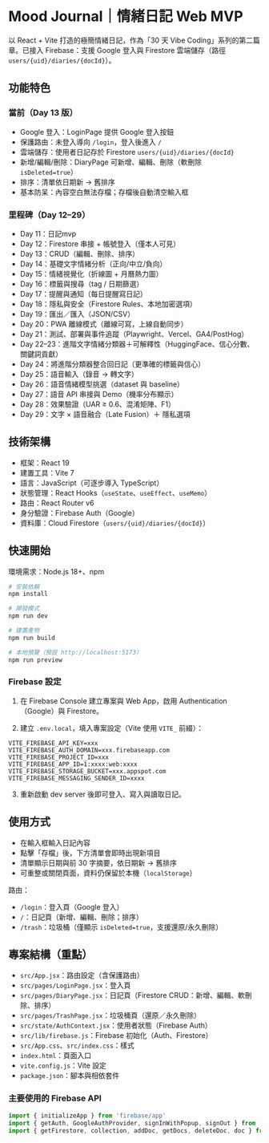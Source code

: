 # Mood Journal｜情緒日記 Web MVP

以 React + Vite 打造的極簡情緒日記，作為「30 天 Vibe Coding」系列的第二篇章。已接入 Firebase：支援 Google 登入與 Firestore 雲端儲存（路徑 `users/{uid}/diaries/{docId}`）。

## 功能特色

### 當前（Day 13 版）

- Google 登入：LoginPage 提供 Google 登入按鈕
- 保護路由：未登入導向 `/login`，登入後進入 `/`
- 雲端儲存：使用者日記存於 Firestore `users/{uid}/diaries/{docId}`
- 新增/編輯/刪除：DiaryPage 可新增、編輯、刪除（軟刪除 `isDeleted=true`）
- 排序：清單依日期新 → 舊排序
- 基本防呆：內容空白無法存檔；存檔後自動清空輸入框

### 里程碑（Day 12–29）

- Day 11：日記mvp
- Day 12：Firestore 串接 + 帳號登入（僅本人可見）
- Day 13：CRUD（編輯、刪除、排序）
- Day 14：基礎文字情緒分析（正向/中立/負向）
- Day 15：情緒視覺化（折線圖 + 月曆熱力圖）
- Day 16：標籤與搜尋（tag / 日期篩選）
- Day 17：提醒與通知（每日提醒寫日記）
- Day 18：隱私與安全（Firestore Rules、本地加密選項）
- Day 19：匯出／匯入（JSON/CSV）
- Day 20：PWA 離線模式（離線可寫，上線自動同步）
- Day 21：測試、部署與事件追蹤（Playwright、Vercel、GA4/PostHog）
- Day 22–23：進階文字情緒分類器＋可解釋性（HuggingFace、信心分數、關鍵詞貢獻）
- Day 24：將進階分類器整合回日記（更準確的標籤與信心）
- Day 25：語音輸入（錄音 → 轉文字）
- Day 26：語音情緒模型挑選（dataset 與 baseline）
- Day 27：語音 API 串接與 Demo（機率分布顯示）
- Day 28：效果驗證（UAR ≥ 0.6、混淆矩陣、F1）
- Day 29：文字 × 語音融合（Late Fusion）＋ 隱私選項

## 技術架構

- 框架：React 19
- 建置工具：Vite 7
- 語言：JavaScript（可逐步導入 TypeScript）
- 狀態管理：React Hooks（`useState`、`useEffect`、`useMemo`）
- 路由：React Router v6
- 身分驗證：Firebase Auth（Google）
- 資料庫：Cloud Firestore（`users/{uid}/diaries/{docId}`）

## 快速開始

環境需求：Node.js 18+、npm

```bash
# 安裝依賴
npm install

# 開發模式
npm run dev

# 建置產物
npm run build

# 本地預覽（預設 http://localhost:5173）
npm run preview
```

### Firebase 設定

1) 在 Firebase Console 建立專案與 Web App，啟用 Authentication（Google）與 Firestore。

2) 建立 `.env.local`，填入專案設定（Vite 使用 `VITE_` 前綴）：

```
VITE_FIREBASE_API_KEY=xxx
VITE_FIREBASE_AUTH_DOMAIN=xxx.firebaseapp.com
VITE_FIREBASE_PROJECT_ID=xxx
VITE_FIREBASE_APP_ID=1:xxxx:web:xxxx
VITE_FIREBASE_STORAGE_BUCKET=xxx.appspot.com
VITE_FIREBASE_MESSAGING_SENDER_ID=xxxx
```

3) 重新啟動 dev server 後即可登入、寫入與讀取日記。

## 使用方式

- 在輸入框輸入日記內容
- 點擊「存檔」後，下方清單會即時出現新項目
- 清單顯示日期與前 30 字摘要，依日期新 → 舊排序
- 可重整或關閉頁面，資料仍保留於本機（`localStorage`）

路由：
- `/login`：登入頁（Google 登入）
- `/`：日記頁（新增、編輯、刪除；排序）
- `/trash`：垃圾桶（僅顯示 `isDeleted=true`，支援還原/永久刪除）

## 專案結構（重點）

- `src/App.jsx`：路由設定（含保護路由）
- `src/pages/LoginPage.jsx`：登入頁
- `src/pages/DiaryPage.jsx`：日記頁（Firestore CRUD：新增、編輯、軟刪除、排序）
- `src/pages/TrashPage.jsx`：垃圾桶頁（還原／永久刪除）
- `src/state/AuthContext.jsx`：使用者狀態（Firebase Auth）
- `src/lib/firebase.js`：Firebase 初始化（Auth、Firestore）
- `src/App.css`、`src/index.css`：樣式
- `index.html`：頁面入口
- `vite.config.js`：Vite 設定
- `package.json`：腳本與相依套件

### 主要使用的 Firebase API

```js
import { initializeApp } from 'firebase/app'
import { getAuth, GoogleAuthProvider, signInWithPopup, signOut } from 'firebase/auth'
import { getFirestore, collection, addDoc, getDocs, deleteDoc, doc } from 'firebase/firestore'
```
